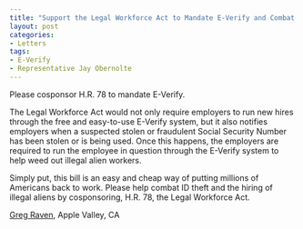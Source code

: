 ```yaml
---
title: "Support the Legal Workforce Act to Mandate E-Verify and Combat ID Theft"
layout: post
categories:
- Letters
tags:
- E-Verify
- Representative Jay Obernolte
---
```


Please cosponsor H.R. 78 to mandate E-Verify.

The Legal Workforce Act would not only require employers to run new hires through the free and easy-to-use E-Verify system, but it also notifies employers when a suspected stolen or fraudulent Social Security Number has been stolen or is being used. Once this happens, the employers are required to run the employee in question through the E-Verify system to help weed out illegal alien workers.

Simply put, this bill is an easy and cheap way of putting millions of Americans back to work. Please help combat ID theft and the hiring of illegal aliens by cosponsoring, H.R. 78, the Legal Workforce Act.

[Greg Raven](https://www.gregraven.org/), Apple Valley, CA